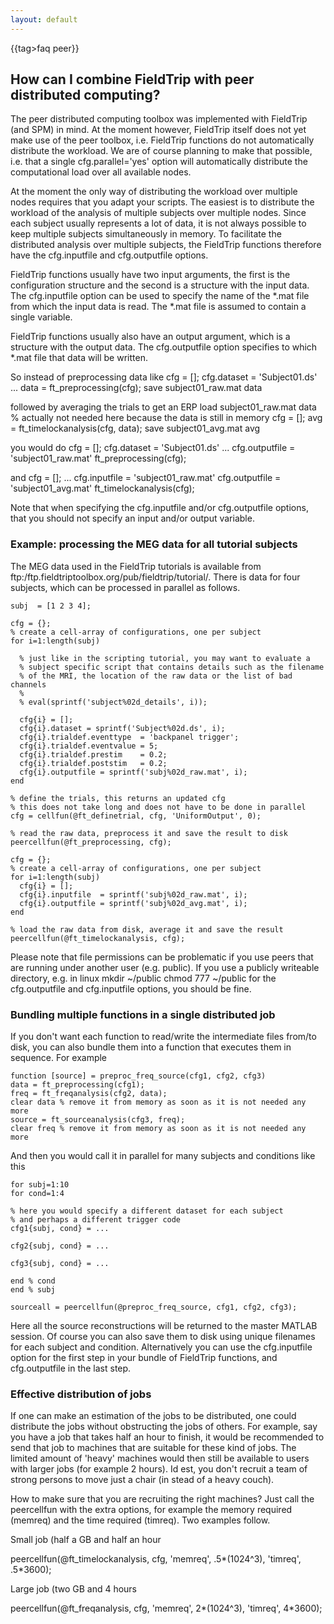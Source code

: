 ```yaml
---
layout: default
---
```


{{tag>faq peer}}

## How can I combine FieldTrip with peer distributed computing?

The peer distributed computing toolbox was implemented with FieldTrip (and SPM) in mind. At the moment however, FieldTrip itself does not yet make use of the peer toolbox, i.e. FieldTrip functions do not automatically distribute the workload. We are of course planning to make that possible, i.e. that a single cfg.parallel='yes' option will automatically distribute the computational load over all available nodes. 

At the moment the only way of distributing the workload over multiple nodes requires that you adapt your scripts. The easiest is to distribute the workload of the analysis of multiple subjects over multiple nodes. Since each subject usually represents a lot of data, it is not always possible to keep multiple subjects simultaneously in memory. To facilitate the distributed analysis over multiple subjects, the FieldTrip functions therefore have the cfg.inputfile and cfg.outputfile options.

FieldTrip functions usually have two input arguments, the first is the configuration structure and the second is a structure with the input data. The cfg.inputfile option can be used to specify the name of the *.mat file from which the input data is read. The *.mat file is assumed to contain a single variable. 

FieldTrip functions usually also have an output argument, which is a structure with the output data. The cfg.outputfile option specifies to which *.mat file that data will be written.

So instead of preprocessing data like
    cfg = [];
    cfg.dataset = 'Subject01.ds'
    ...
    data = ft_preprocessing(cfg);
    save subject01_raw.mat data

followed by averaging the trials to get an ERP
    load subject01_raw.mat data  % actually not needed here because the data is still in memory 
    cfg = [];
    avg = ft_timelockanalysis(cfg, data);
    save subject01_avg.mat avg
    
you would do
    cfg = [];
    cfg.dataset = 'Subject01.ds'
    ...
    cfg.outputfile = 'subject01_raw.mat'
    ft_preprocessing(cfg);

and
    cfg = [];
    ...
    cfg.inputfile  = 'subject01_raw.mat'
    cfg.outputfile = 'subject01_avg.mat'
    ft_timelockanalysis(cfg);
    
Note that when specifying the cfg.inputfile and/or cfg.outputfile options, that you should not specify an input and/or output variable.

### Example: processing the MEG data for all tutorial subjects

The MEG data used in the FieldTrip tutorials is available from ftp:/ftp.fieldtriptoolbox.org/pub/fieldtrip/tutorial/. There is data for four subjects, which can be processed in parallel as follows. 


	subj  = [1 2 3 4];
	
	cfg = {};
	% create a cell-array of configurations, one per subject
	for i=1:length(subj)
	
	  % just like in the scripting tutorial, you may want to evaluate a 
	  % subject specific script that contains details such as the filename 
	  % of the MRI, the location of the raw data or the list of bad channels 
	  %
	  % eval(sprintf('subject%02d_details', i));
	
	  cfg{i} = [];
	  cfg{i}.dataset = sprintf('Subject%02d.ds', i);
	  cfg{i}.trialdef.eventtype  = 'backpanel trigger';
	  cfg{i}.trialdef.eventvalue = 5;
	  cfg{i}.trialdef.prestim    = 0.2;
	  cfg{i}.trialdef.poststim   = 0.2;
	  cfg{i}.outputfile = sprintf('subj%02d_raw.mat', i);
	end
	
	% define the trials, this returns an updated cfg
	% this does not take long and does not have to be done in parallel
	cfg = cellfun(@ft_definetrial, cfg, 'UniformOutput', 0);
	
	% read the raw data, preprocess it and save the result to disk
	peercellfun(@ft_preprocessing, cfg);
	
	cfg = {};
	% create a cell-array of configurations, one per subject
	for i=1:length(subj)
	  cfg{i} = [];
	  cfg{i}.inputfile  = sprintf('subj%02d_raw.mat', i);
	  cfg{i}.outputfile = sprintf('subj%02d_avg.mat', i);
	end
	
	% load the raw data from disk, average it and save the result
	peercellfun(@ft_timelockanalysis, cfg);
	


Please note that file permissions can be problematic if you use peers that are running under another user (e.g. public). If you use a publicly writeable directory, e.g. in linux
    mkdir ~/public
    chmod 777 ~/public
for the cfg.outputfile and cfg.inputfile options, you should be fine. 

### Bundling multiple functions in a single distributed job

If you don't want each function to read/write the intermediate files from/to disk, you can also bundle them into a function that executes them in sequence. For example 


	function [source] = preproc_freq_source(cfg1, cfg2, cfg3)
	data = ft_preprocessing(cfg1);
	freq = ft_freqanalysis(cfg2, data); 
	clear data % remove it from memory as soon as it is not needed any more
	source = ft_sourceanalysis(cfg3, freq);
	clear freq % remove it from memory as soon as it is not needed any more


And then you would call it in parallel for many subjects and conditions like this


	for subj=1:10
	for cond=1:4
	
	% here you would specify a different dataset for each subject
	% and perhaps a different trigger code
	cfg1{subj, cond} = ...  
	
	cfg2{subj, cond} = ...
	
	cfg3{subj, cond} = ...
	
	end % cond
	end % subj
	
	sourceall = peercellfun(@preproc_freq_source, cfg1, cfg2, cfg3);


Here all the source reconstructions will be returned to the master MATLAB session. Of course you can also save them to disk using unique filenames for each subject and condition. Alternatively you can use the cfg.inputfile option for the first step in your bundle of FieldTrip functions, and cfg.outputfile in the last step.

### Effective distribution of jobs

If one can make an estimation of the jobs to be distributed, one could distribute the jobs without obstructing the jobs of others. For example, say you have a job that takes half an hour to finish, it would be recommended to send that job to machines that are suitable for these kind of jobs. The limited amount of 'heavy' machines would then still be available to users with larger jobs (for example 2 hours). Id est, you don't recruit a team of strong persons to move just a chair (in stead of a heavy couch).

How to make sure that you are recruiting the right machines? Just call the peercellfun with the extra options, for example the memory required (memreq) and the time required (timreq). Two examples follow.

Small job (half a GB and half an hour

   peercellfun(@ft_timelockanalysis, cfg, 'memreq', .5*(1024^3), 'timreq', .5*3600);

Large job (two GB and 4 hours

   peercellfun(@ft_freqanalysis, cfg, 'memreq', 2*(1024^3), 'timreq', 4*3600);

